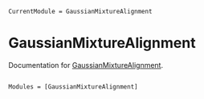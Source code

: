 ```@meta
CurrentModule = GaussianMixtureAlignment
```

# GaussianMixtureAlignment

Documentation for [GaussianMixtureAlignment](https://github.com/tmcgrath325/GaussianMixtureAlignment.jl).

```@index
```

```@autodocs
Modules = [GaussianMixtureAlignment]
```
